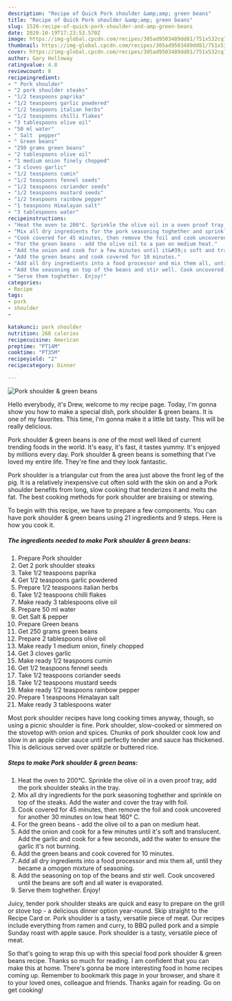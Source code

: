 ```yaml
---
description: "Recipe of Quick Pork shoulder &amp;amp; green beans"
title: "Recipe of Quick Pork shoulder &amp;amp; green beans"
slug: 1520-recipe-of-quick-pork-shoulder-and-amp-green-beans
date: 2020-10-19T17:23:53.570Z
image: https://img-global.cpcdn.com/recipes/305ad9503489dd81/751x532cq70/pork-shoulder-green-beans-recipe-main-photo.jpg
thumbnail: https://img-global.cpcdn.com/recipes/305ad9503489dd81/751x532cq70/pork-shoulder-green-beans-recipe-main-photo.jpg
cover: https://img-global.cpcdn.com/recipes/305ad9503489dd81/751x532cq70/pork-shoulder-green-beans-recipe-main-photo.jpg
author: Gary Holloway
ratingvalue: 4.8
reviewcount: 8
recipeingredient:
- " Pork shoulder"
- "2 pork shoulder steaks"
- "1/2 teaspoons paprika"
- "1/2 teaspoons garlic powdered"
- "1/2 teaspoons italian herbs"
- "1/2 teaspoons chilli flakes"
- "3 tablespoons olive oil"
- "50 ml water"
- " Salt  pepper"
- " Green beans"
- "250 grams green beans"
- "2 tablespoons olive oil"
- "1 medium onion finely chopped"
- "3 cloves garlic"
- "1/2 teaspoons cumin"
- "1/2 teaspoons fennel seeds"
- "1/2 teaspoons coriander seeds"
- "1/2 teaspoons mustard seeds"
- "1/2 teaspoons rainbow pepper"
- "1 teaspoons Himalayan salt"
- "3 tablespoons water"
recipeinstructions:
- "Heat the oven to 200°C. Sprinkle the olive oil in a oven proof tray, add the pork shoulder steaks in the tray."
- "Mix all dry ingredients for the pork seasoning toghether and sprinkle on top of the steaks. Add the water and cover the tray with foil."
- "Cook covered for 45 minutes, then remove the foil and cook uncovered for another 30 minutes on low heat 160° C."
- "For the green beans - add the olive oil to a pan on medium heat."
- "Add the onion and cook for a few minutes until it&#39;s soft and translucent. Add the garlic and cook for a few seconds, add the water to ensure the garlic it&#39;s not burning."
- "Add the green beans and cook covered for 10 minutes."
- "Add all dry ingredients into a food processor and mix them all, until they became a omogen mixture of seasoning."
- "Add the seasoning on top of the beans and stir well. Cook uncovered until the beans are soft and all water is evaporated."
- "Serve them toghether. Enjoy!"
categories:
- Recipe
tags:
- pork
- shoulder
- 

katakunci: pork shoulder  
nutrition: 268 calories
recipecuisine: American
preptime: "PT14M"
cooktime: "PT35M"
recipeyield: "2"
recipecategory: Dinner

---
```



![Pork shoulder &amp; green beans](https://img-global.cpcdn.com/recipes/305ad9503489dd81/751x532cq70/pork-shoulder-green-beans-recipe-main-photo.jpg)

Hello everybody, it's Drew, welcome to my recipe page. Today, I'm gonna show you how to make a special dish, pork shoulder &amp; green beans. It is one of my favorites. This time, I'm gonna make it a little bit tasty. This will be really delicious.

Pork shoulder &amp; green beans is one of the most well liked of current trending foods in the world. It's easy, it's fast, it tastes yummy. It's enjoyed by millions every day. Pork shoulder &amp; green beans is something that I've loved my entire life. They're fine and they look fantastic.

Pork shoulder is a triangular cut from the area just above the front leg of the pig. It is a relatively inexpensive cut often sold with the skin on and a Pork shoulder benefits from long, slow cooking that tenderizes it and melts the fat. The best cooking methods for pork shoulder are braising or stewing.


To begin with this recipe, we have to prepare a few components. You can have pork shoulder &amp; green beans using 21 ingredients and 9 steps. Here is how you cook it.

<!--inarticleads1-->

##### The ingredients needed to make Pork shoulder &amp; green beans:

1. Prepare  Pork shoulder
1. Get 2 pork shoulder steaks
1. Take 1/2 teaspoons paprika
1. Get 1/2 teaspoons garlic powdered
1. Prepare 1/2 teaspoons italian herbs
1. Take 1/2 teaspoons chilli flakes
1. Make ready 3 tablespoons olive oil
1. Prepare 50 ml water
1. Get  Salt &amp; pepper
1. Prepare  Green beans
1. Get 250 grams green beans
1. Prepare 2 tablespoons olive oil
1. Make ready 1 medium onion, finely chopped
1. Get 3 cloves garlic
1. Make ready 1/2 teaspoons cumin
1. Get 1/2 teaspoons fennel seeds
1. Take 1/2 teaspoons coriander seeds
1. Take 1/2 teaspoons mustard seeds
1. Make ready 1/2 teaspoons rainbow pepper
1. Prepare 1 teaspoons Himalayan salt
1. Make ready 3 tablespoons water


Most pork shoulder recipes have long cooking times anyway, though, so using a picnic shoulder is fine. Pork shoulder, slow-cooked or simmered on the stovetop with onion and spices. Chunks of pork shoulder cook low and slow in an apple cider sauce until perfectly tender and sauce has thickened. This is delicious served over spätzle or buttered rice. 

<!--inarticleads2-->

##### Steps to make Pork shoulder &amp; green beans:

1. Heat the oven to 200°C. Sprinkle the olive oil in a oven proof tray, add the pork shoulder steaks in the tray.
1. Mix all dry ingredients for the pork seasoning toghether and sprinkle on top of the steaks. Add the water and cover the tray with foil.
1. Cook covered for 45 minutes, then remove the foil and cook uncovered for another 30 minutes on low heat 160° C.
1. For the green beans - add the olive oil to a pan on medium heat.
1. Add the onion and cook for a few minutes until it&#39;s soft and translucent. Add the garlic and cook for a few seconds, add the water to ensure the garlic it&#39;s not burning.
1. Add the green beans and cook covered for 10 minutes.
1. Add all dry ingredients into a food processor and mix them all, until they became a omogen mixture of seasoning.
1. Add the seasoning on top of the beans and stir well. Cook uncovered until the beans are soft and all water is evaporated.
1. Serve them toghether. Enjoy!


Juicy, tender pork shoulder steaks are quick and easy to prepare on the grill or stove top - a delicious dinner option year-round. Skip straight to the Recipe Card or. Pork shoulder is a tasty, versatile piece of meat. Our recipes include everything from ramen and curry, to BBQ pulled pork and a simple Sunday roast with apple sauce. Pork shoulder is a tasty, versatile piece of meat. 

So that's going to wrap this up with this special food pork shoulder &amp; green beans recipe. Thanks so much for reading. I am confident that you can make this at home. There's gonna be more interesting food in home recipes coming up. Remember to bookmark this page in your browser, and share it to your loved ones, colleague and friends. Thanks again for reading. Go on get cooking!
